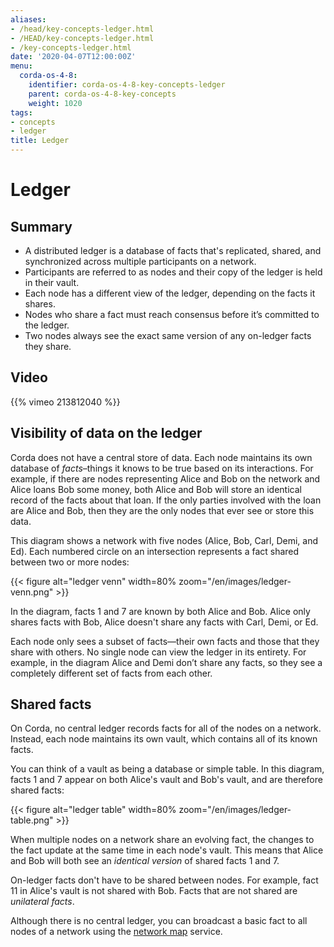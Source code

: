 ```yaml
---
aliases:
- /head/key-concepts-ledger.html
- /HEAD/key-concepts-ledger.html
- /key-concepts-ledger.html
date: '2020-04-07T12:00:00Z'
menu:
  corda-os-4-8:
    identifier: corda-os-4-8-key-concepts-ledger
    parent: corda-os-4-8-key-concepts
    weight: 1020
tags:
- concepts
- ledger
title: Ledger
---
```



# Ledger

## Summary

* A distributed ledger is a database of facts that's replicated, shared, and synchronized across multiple participants on a network.
* Participants are referred to as nodes and their copy of the ledger is held in their vault.
* Each node has a different view of the ledger, depending on the facts it shares.
* Nodes who share a fact must reach consensus before it’s committed to the ledger.
* Two nodes always see the exact same version of any on-ledger facts they share.

## Video

{{% vimeo 213812040 %}}

## Visibility of data on the ledger

Corda does not have a central store of data. Each node maintains its own database of *facts*–things it knows to be true based on its interactions. For example, if there are nodes representing Alice and Bob on the network and Alice loans Bob some money,
both Alice and Bob will store an identical record of the facts about that loan. If the only parties involved with the
loan are Alice and Bob, then they are the only nodes that ever see or store this data.

This diagram shows a network with five nodes (Alice, Bob, Carl, Demi, and Ed). Each numbered circle on an intersection
represents a fact shared between two or more nodes:

{{< figure alt="ledger venn" width=80% zoom="/en/images/ledger-venn.png" >}}

In the diagram, facts 1 and 7 are known by both Alice and Bob. Alice only shares facts with Bob, Alice doesn't share
any facts with Carl, Demi, or Ed.

Each node only sees a subset of facts—their own facts and those that they share with others. No single node can view
the ledger in its entirety. For example, in the diagram Alice and Demi don’t share any facts, so they see a
completely different set of facts from each other.

## Shared facts

On Corda, no central ledger records facts for all of the nodes on a network. Instead,
each node maintains its own vault, which contains all of its known facts.

You can think of a vault as being a database or simple table. In this diagram, facts 1 and 7 appear on both Alice's
vault and Bob's vault, and are therefore shared facts:

{{< figure alt="ledger table" width=80% zoom="/en/images/ledger-table.png" >}}

When multiple nodes on a network share an evolving fact, the changes to the fact update at the same time in each node's vault. This means that Alice and Bob will both see an *identical version* of shared facts 1 and 7.

On-ledger facts don't have to be shared between nodes. For example, fact 11 in Alice's vault is not shared with Bob.
Facts that are not shared are *unilateral facts*.

Although there is no central ledger, you can broadcast a basic fact to all nodes of a network using the [network map](network/network-map.md)
service.
